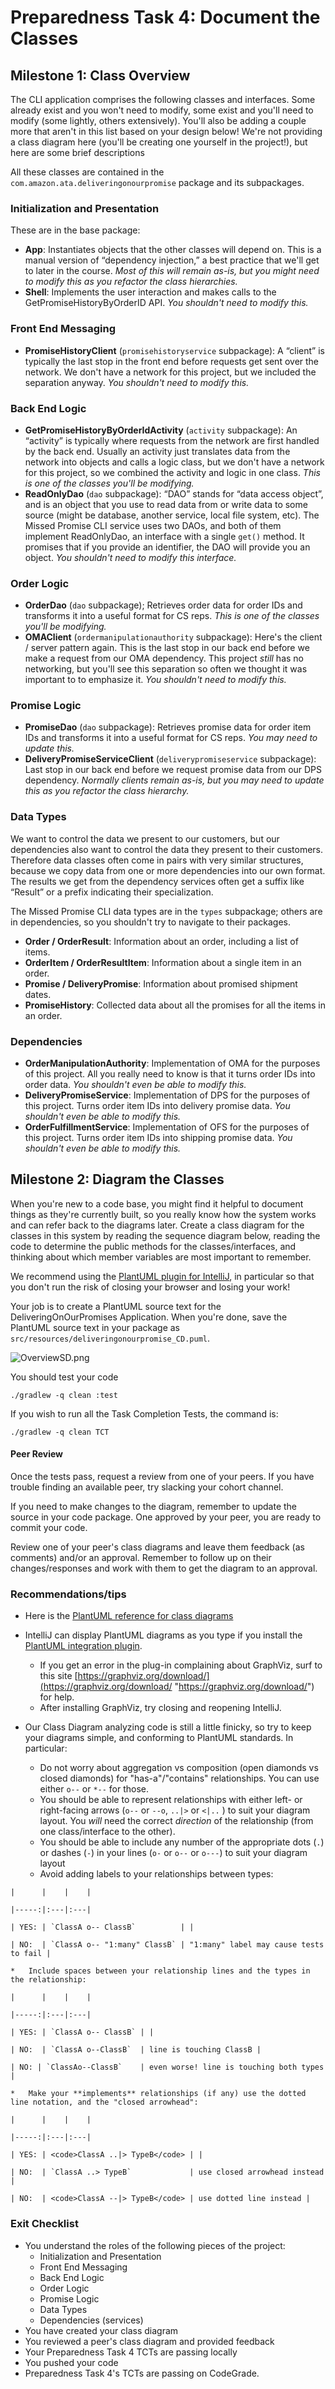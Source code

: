 Preparedness Task 4: Document the Classes
==

Milestone 1: Class Overview
---------------------------

The CLI application comprises the following classes and interfaces. Some already exist and you won't need to modify, some exist and you'll need to modify (some lightly, others extensively). You'll also be adding a couple more that aren't in this list based on your design below! We're not providing a class diagram here (you'll be creating one yourself in the project!), but here are some brief descriptions

All these classes are contained in the `com.amazon.ata.deliveringonourpromise` package and its subpackages.

### Initialization and Presentation

These are in the base package:

*   **App**: Instantiates objects that the other classes will depend on. This is a manual version of “dependency injection,” a best practice that we'll get to later in the course. _Most of this will remain as-is, but you might need to modify this as you refactor the class hierarchies._
*   **Shell**: Implements the user interaction and makes calls to the GetPromiseHistoryByOrderID API. _You shouldn't need to modify this._

### Front End Messaging

*   **PromiseHistoryClient** (`promisehistoryservice` subpackage): A “client” is typically the last stop in the front end before requests get sent over the network. We don't have a network for this project, but we included the separation anyway. _You shouldn't need to modify this._

### Back End Logic

*   **GetPromiseHistoryByOrderIdActivity** (`activity` subpackage): An “activity” is typically where requests from the network are first handled by the back end. Usually an activity just translates data from the network into objects and calls a logic class, but we don't have a network for this project, so we combined the activity and logic in one class. _This is one of the classes you'll be modifying._
*   **ReadOnlyDao** (`dao` subpackage): “DAO” stands for “data access object”, and is an object that you use to read data from or write data to some source (might be database, another service, local file system, etc). The Missed Promise CLI service uses two DAOs, and both of them implement ReadOnlyDao, an interface with a single `get()` method. It promises that if you provide an identifier, the DAO will provide you an object. _You shouldn't need to modify this interface._

### Order Logic

*   **OrderDao** (`dao` subpackage); Retrieves order data for order IDs and transforms it into a useful format for CS reps. _This is one of the classes you'll be modifying._
*   **OMAClient** (`ordermanipulationauthority` subpackage): Here's the client / server pattern again. This is the last stop in our back end before we make a request from our OMA dependency. This project _still_ has no networking, but you'll see this separation so often we thought it was important to to emphasize it. _You shouldn't need to modify this._

### Promise Logic

*   **PromiseDao** (`dao` subpackage): Retrieves promise data for order item IDs and transforms it into a useful format for CS reps. _You may need to update this._
*   **DeliveryPromiseServiceClient** (`deliverypromiseservice` subpackage): Last stop in our back end before we request promise data from our DPS dependency. _Normally clients remain as-is, but you may need to update this as you refactor the class hierarchy._

### Data Types

We want to control the data we present to our customers, but our dependencies also want to control the data they present to their customers. Therefore data classes often come in pairs with very similar structures, because we copy data from one or more dependencies into our own format. The results we get from the dependency services often get a suffix like “Result” or a prefix indicating their specialization.

The Missed Promise CLI data types are in the `types` subpackage; others are in dependencies, so you shouldn't try to navigate to their packages.

*   **Order / OrderResult**: Information about an order, including a list of items.
*   **OrderItem / OrderResultItem**: Information about a single item in an order.
*   **Promise / DeliveryPromise**: Information about promised shipment dates.
*   **PromiseHistory**: Collected data about all the promises for all the items in an order.

### Dependencies

*   **OrderManipulationAuthority**: Implementation of OMA for the purposes of this project. All you really need to know is that it turns order IDs into order data. _You shouldn't even be able to modify this._
*   **DeliveryPromiseService**: Implementation of DPS for the purposes of this project. Turns order item IDs into delivery promise data. _You shouldn't even be able to modify this._
*   **OrderFulfillmentService**: Implementation of OFS for the purposes of this project. Turns order item IDs into shipping promise data. _You shouldn't even be able to modify this._

Milestone 2: Diagram the Classes
--------------------------------

When you're new to a code base, you might find it helpful to document things as they're currently built, so you really know how the system works and can refer back to the diagrams later. Create a class diagram for the classes in this system by reading the sequence diagram below, reading the code to determine the public methods for the classes/interfaces, and thinking about which member variables are most important to remember.

We recommend using the [PlantUML plugin for IntelliJ](https://plugins.jetbrains.com/plugin/7017-plantuml-integration "https://plugins.jetbrains.com/plugin/7017-plantuml-integration"), in particular so that you don't run the risk of closing your browser and losing your work!

Your job is to create a PlantUML source text for the DeliveringOnOurPromises Application. When you're done, save the PlantUML source text in your package as `src/resources/deliveringonourpromise_CD.puml`.

![OverviewSD.png](https://github.com/LambdaSchool/ebd-unit2-sprint1-challenge-DeliveringOnOurPromises/blob/main/Instructions/PreparednessTasks/OverviewSD.png)

You should test your code

    ./gradlew -q clean :test 

If you wish to run all the Task Completion Tests, the command is:

    ./gradlew -q clean TCT

#### Peer Review

Once the tests pass, request a review from one of your peers. If you have trouble finding an available peer, try slacking your cohort channel.

If you need to make changes to the diagram, remember to update the source in your code package. One approved by your peer, you are ready to commit your code.

Review one of your peer's class diagrams and leave them feedback (as comments) and/or an approval. Remember to follow up on their changes/responses and work with them to get the diagram to an approval.

### Recommendations/tips

*   Here is the [PlantUML reference for class diagrams](http://wiki.plantuml.net/site/class-diagram "http://wiki.plantuml.net/site/class-diagram")
    
*   IntelliJ can display PlantUML diagrams as you type if you install the [PlantUML integration plugin](https://plugins.jetbrains.com/plugin/7017-plantuml-integration "https://plugins.jetbrains.com/plugin/7017-plantuml-integration").
    
    *   If you get an error in the plug-in complaining about GraphViz, surf to this site [https://graphviz.org/download/](https://graphviz.org/download/ "https://graphviz.org/download/") for help.
    *   After installing GraphViz, try closing and reopening IntelliJ.
*   Our Class Diagram analyzing code is still a little finicky, so try to keep your diagrams simple, and conforming to PlantUML standards. In particular:
    
    *   Do not worry about aggregation vs composition (open diamonds vs closed diamonds) for "has-a"/"contains" relationships. You can use either `o--` or `*--` for those.
    *   You should be able to represent relationships with either left- or right-facing arrows (`o--` or `--o`, `..|>` or `<|..` ) to suit your diagram layout. You _will_ need the correct _direction_ of the relationship (from one class/interface to the other).
    *   You should be able to include any number of the appropriate dots (`.`) or dashes (`-`) in your lines (`o-` or `o--` or `o---`) to suit your diagram layout
    *   Avoid adding labels to your relationships between types:
```
|      |    |    |

|-----:|:---|:---|

| YES: | `ClassA o-- ClassB`          | |

| NO:  | `ClassA o-- "1:many" ClassB` | "1:many" label may cause tests to fail |

*   Include spaces between your relationship lines and the types in the relationship:

|      |    |    |

|-----:|:---|:---|

| YES: | `ClassA o-- ClassB` | |

| NO:  | `ClassA o--ClassB`  | line is touching ClassB |

| NO: | `ClassAo--ClassB`    | even worse! line is touching both types |

*   Make your **implements** relationships (if any) use the dotted line notation, and the "closed arrowhead":

|      |    |    |

|-----:|:---|:---|

| YES: | <code>ClassA ..|> TypeB</code> | |

| NO:  | `ClassA ..> TypeB`             | use closed arrowhead instead |

| NO:  | <code>ClassA --|> TypeB</code> | use dotted line instead |
```

### Exit Checklist

*   You understand the roles of the following pieces of the project:
    *   Initialization and Presentation
    *   Front End Messaging
    *   Back End Logic
    *   Order Logic
    *   Promise Logic
    *   Data Types
    *   Dependencies (services)
*   You have created your class diagram
*   You reviewed a peer's class diagram and provided feedback
*   Your Preparedness Task 4 TCTs are passing locally
*   You pushed your code
*   Preparedness Task 4's TCTs are passing on CodeGrade.

